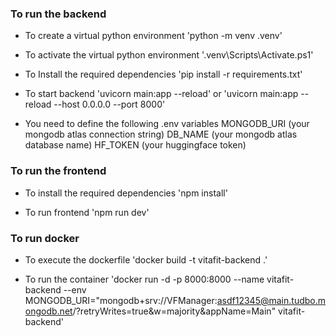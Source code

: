 ### To run the backend
- To create a virtual python environment
'python -m venv .venv'

- To activate the virtual python environment
'.venv\Scripts\Activate.ps1'

- To Install the required dependencies
'pip install -r requirements.txt'

- To start backend
'uvicorn main:app --reload' or 'uvicorn main:app --reload --host 0.0.0.0 --port 8000'

- You need to define the following .env variables
MONGODB_URI (your mongodb atlas connection string)
DB_NAME (your mongodb atlas database name)
HF_TOKEN (your huggingface token)

### To run the frontend
- To install the required dependencies
'npm install'

- To run frontend
'npm run dev'


### To run docker
- To execute the dockerfile
'docker build -t vitafit-backend .'

- To run the container
'docker run -d -p 8000:8000 --name vitafit-backend --env MONGODB_URI="mongodb+srv://VFManager:asdf12345@main.tudbo.mongodb.net/?retryWrites=true&w=majority&appName=Main" vitafit-backend'